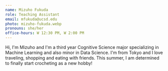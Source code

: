 ```yaml
---
name: Mizuho Fukuda
role: Teaching Assistant
email: mfukuda@ucsd.edu
photo: mizuho-fukuda.webp
pronouns: she/her
office-hours: W 12:30 PM, W 2:00 PM
---
```


Hi, I'm Mizuho and I'm a third year Cognitive Science major specializing in Machine Learning and also minor in Data Science. I'm from Tokyo and I love traveling, shopping and eating with friends. This summer, I am determined to finally start crocheting as a new hobby!
